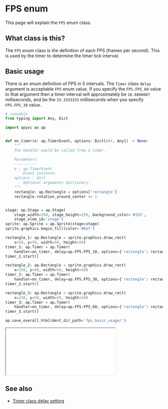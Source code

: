# FPS enum

This page will explain the `FPS` enum class.

## What class is this?

The `FPS` enum class is the definition of each FPS (frames per second). This is used by the timer to determine the timer tick interval.

## Basic usage

There is an enum definition of FPS in 5 intervals. The `Timer` class `delay` argument is acceptable `FPS` enum value. If you specify the `FPS.FPS_60` value to that argument then a timer interval will approximately be `16.6666667` milliseconds, and be the `33.3333333` milliseconds when you specify `FPS.FPS_30` value.

```py
# runnable
from typing import Any, Dict

import apysc as ap


def on_timer(e: ap.TimerEvent, options: Dict[str, Any]) -> None:
    """
    The handler would be called from a timer.

    Parameters
    ----------
    e : ap.TimerEvent
        Event instance.
    options : dict
        Optional arguments dictionary.
    """
    rectangle: ap.Rectangle = options['rectangle']
    rectangle.rotation_around_center += 1


stage: ap.Stage = ap.Stage(
    stage_width=350, stage_height=150, background_color='#333',
    stage_elem_id='stage')
sprite: ap.Sprite = ap.Sprite(stage=stage)
sprite.graphics.begin_fill(color='#0af')

rectangle_1: ap.Rectangle = sprite.graphics.draw_rect(
    x=50, y=50, width=50, height=50)
timer_1: ap.Timer = ap.Timer(
    handler=on_timer, delay=ap.FPS.FPS_10, options={'rectangle': rectangle_1})
timer_1.start()

rectangle_2: ap.Rectangle = sprite.graphics.draw_rect(
    x=150, y=50, width=50, height=50)
timer_2: ap.Timer = ap.Timer(
    handler=on_timer, delay=ap.FPS.FPS_30, options={'rectangle': rectangle_2})
timer_2.start()

rectangle_3: ap.Rectangle = sprite.graphics.draw_rect(
    x=250, y=50, width=50, height=50)
timer_3: ap.Timer = ap.Timer(
    handler=on_timer, delay=ap.FPS.FPS_60, options={'rectangle': rectangle_3})
timer_3.start()

ap.save_overall_html(dest_dir_path='fps_basic_usage/')
```

<iframe src="static/fps_basic_usage/index.html" width="350" height="150"></iframe>

## See also

- [Timer class delay setting](timer_delay.md)
